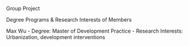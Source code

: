 Group Project

Degree Programs & Research Interests of Members

Max Wu - Degree: Master of Development Practice - Research Interests: Urbanization, development interventions